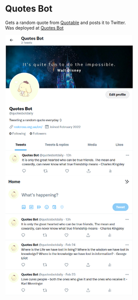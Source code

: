 # Quotes Bot
Gets a random quote from [Quotable](https://quotable.io) and posts it to Twitter.  
Was deployed at [Quotes Bot](https://twitter.com/quotesbotdaily)


<img src="bot.png" width="410">         <img src="timeline.png" width="410">
